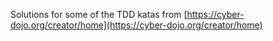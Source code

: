 Solutions for some of the TDD katas from [https://cyber-dojo.org/creator/home](https://cyber-dojo.org/creator/home)